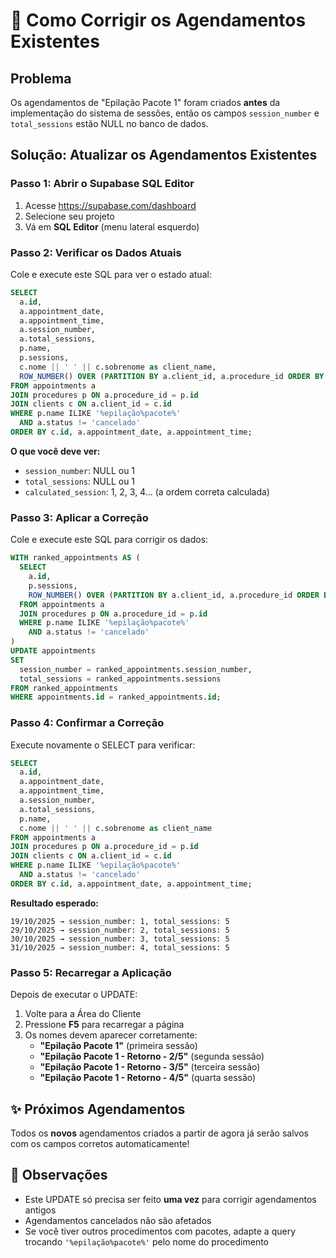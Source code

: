 # 🔧 Como Corrigir os Agendamentos Existentes

## Problema
Os agendamentos de "Epilação Pacote 1" foram criados **antes** da implementação do sistema de sessões, então os campos `session_number` e `total_sessions` estão NULL no banco de dados.

## Solução: Atualizar os Agendamentos Existentes

### Passo 1: Abrir o Supabase SQL Editor
1. Acesse https://supabase.com/dashboard
2. Selecione seu projeto
3. Vá em **SQL Editor** (menu lateral esquerdo)

### Passo 2: Verificar os Dados Atuais
Cole e execute este SQL para ver o estado atual:

```sql
SELECT 
  a.id,
  a.appointment_date,
  a.appointment_time,
  a.session_number,
  a.total_sessions,
  p.name,
  p.sessions,
  c.nome || ' ' || c.sobrenome as client_name,
  ROW_NUMBER() OVER (PARTITION BY a.client_id, a.procedure_id ORDER BY a.appointment_date, a.appointment_time) as calculated_session
FROM appointments a
JOIN procedures p ON a.procedure_id = p.id
JOIN clients c ON a.client_id = c.id
WHERE p.name ILIKE '%epilação%pacote%'
  AND a.status != 'cancelado'
ORDER BY c.id, a.appointment_date, a.appointment_time;
```

**O que você deve ver:**
- `session_number`: NULL ou 1
- `total_sessions`: NULL ou 1
- `calculated_session`: 1, 2, 3, 4... (a ordem correta calculada)

### Passo 3: Aplicar a Correção
Cole e execute este SQL para corrigir os dados:

```sql
WITH ranked_appointments AS (
  SELECT 
    a.id,
    p.sessions,
    ROW_NUMBER() OVER (PARTITION BY a.client_id, a.procedure_id ORDER BY a.appointment_date, a.appointment_time) as session_number
  FROM appointments a
  JOIN procedures p ON a.procedure_id = p.id
  WHERE p.name ILIKE '%epilação%pacote%'
    AND a.status != 'cancelado'
)
UPDATE appointments
SET 
  session_number = ranked_appointments.session_number,
  total_sessions = ranked_appointments.sessions
FROM ranked_appointments
WHERE appointments.id = ranked_appointments.id;
```

### Passo 4: Confirmar a Correção
Execute novamente o SELECT para verificar:

```sql
SELECT 
  a.id,
  a.appointment_date,
  a.appointment_time,
  a.session_number,
  a.total_sessions,
  p.name,
  c.nome || ' ' || c.sobrenome as client_name
FROM appointments a
JOIN procedures p ON a.procedure_id = p.id
JOIN clients c ON a.client_id = c.id
WHERE p.name ILIKE '%epilação%pacote%'
  AND a.status != 'cancelado'
ORDER BY c.id, a.appointment_date, a.appointment_time;
```

**Resultado esperado:**
```
19/10/2025 → session_number: 1, total_sessions: 5
29/10/2025 → session_number: 2, total_sessions: 5
30/10/2025 → session_number: 3, total_sessions: 5
31/10/2025 → session_number: 4, total_sessions: 5
```

### Passo 5: Recarregar a Aplicação
Depois de executar o UPDATE:
1. Volte para a Área do Cliente
2. Pressione **F5** para recarregar a página
3. Os nomes devem aparecer corretamente:
   - **"Epilação Pacote 1"** (primeira sessão)
   - **"Epilação Pacote 1 - Retorno - 2/5"** (segunda sessão)
   - **"Epilação Pacote 1 - Retorno - 3/5"** (terceira sessão)
   - **"Epilação Pacote 1 - Retorno - 4/5"** (quarta sessão)

## ✨ Próximos Agendamentos
Todos os **novos** agendamentos criados a partir de agora já serão salvos com os campos corretos automaticamente!

## 📝 Observações
- Este UPDATE só precisa ser feito **uma vez** para corrigir agendamentos antigos
- Agendamentos cancelados não são afetados
- Se você tiver outros procedimentos com pacotes, adapte a query trocando `'%epilação%pacote%'` pelo nome do procedimento
